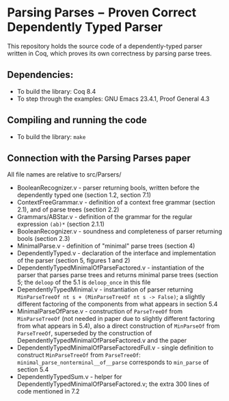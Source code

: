 Parsing Parses − Proven Correct Dependently Typed Parser
======================================================================

This repository holds the source code of a dependently-typed parser
written in Coq, which proves its own correctness by parsing parse
trees.

## Dependencies:
  * To build the library:          Coq 8.4
  * To step through the examples:  GNU Emacs 23.4.1, Proof General 4.3

## Compiling and running the code
  * To build the library: `make`

Connection with the Parsing Parses paper
----------------------------------------

All file names are relative to src/Parsers/

* BooleanRecognizer.v                          - parser returning bools, written before the dependently typed one (section 1.2, section 7.1)
* ContextFreeGrammar.v                         - definition of a context free grammar (section 2.1), and of parse trees (section 2.2)
* Grammars/ABStar.v                            - definition of the grammar for the regular expression `(ab)*` (section 2.1.1)
* BooleanRecognizer.v                          - soundness and completeness of parser returning bools (section 2.3)
* MinimalParse.v                               - definition of "minimal" parse trees (section 4)
* DependentlyTyped.v                           - declaration of the interface and implementation of the parser (section 5, figures 1 and 2)
* DependentlyTypedMinimalOfParseFactored.v     - instantiation of the parser that parses parse trees and returns minimal parse trees (section 5; the `deloop` of the 5.1 is `deloop_once` in this file
* DependentlyTypedMinimal.v                    - instantiation of parser returning `MinParseTreeOf nt s + (MinParseTreeOf nt s -> False)`; a slightly different factoring of the components from what appears in section 5.4
* MinimalParseOfParse.v                        - construction of `ParseTreeOf` from `MinParseTreeOf` (not needed in paper due to slightly different factoring from what appears in 5.4), also a direct construction of `MinParseOf` from `ParseTreeOf`, superseded by the construction of DependentlyTypedMinimalOfParseFactored.v and the paper
* DependentlyTypedMinimalOfParseFactoredFull.v - single definition to construct `MinParseTreeOf` from `ParseTreeOf`: `minimal_parse_nonterminal__of__parse` corresponds to `min_parse` of section 5.4
* DependentlyTypedSum.v                        - helper for DependentlyTypedMinimalOfParseFactored.v; the extra 300 lines of code mentioned in 7.2